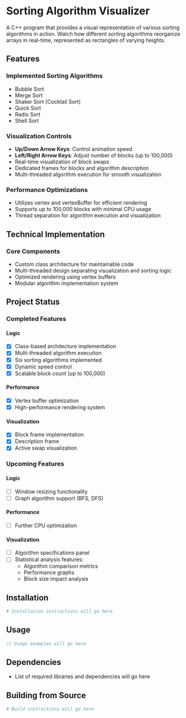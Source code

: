 # Sorting Algorithm Visualizer

A C++ program that provides a visual representation of various sorting algorithms in action. Watch how different sorting algorithms reorganize arrays in real-time, represented as rectangles of varying heights.

## Features

### Implemented Sorting Algorithms
- Bubble Sort
- Merge Sort
- Shaker Sort (Cocktail Sort)
- Quick Sort
- Radix Sort
- Shell Sort

### Visualization Controls
- **Up/Down Arrow Keys**: Control animation speed
- **Left/Right Arrow Keys**: Adjust number of blocks (up to 100,000)
- Real-time visualization of block swaps
- Dedicated frames for blocks and algorithm description
- Multi-threaded algorithm execution for smooth visualization

### Performance Optimizations
- Utilizes vertex and vertexBuffer for efficient rendering
- Supports up to 100,000 blocks with minimal CPU usage
- Thread separation for algorithm execution and visualization

## Technical Implementation

### Core Components
- Custom class architecture for maintainable code
- Multi-threaded design separating visualization and sorting logic
- Optimized rendering using vertex buffers
- Modular algorithm implementation system

## Project Status

### Completed Features

#### Logic
- [x] Class-based architecture implementation
- [x] Multi-threaded algorithm execution
- [x] Six sorting algorithms implemented
- [x] Dynamic speed control
- [x] Scalable block count (up to 100,000)

#### Performance
- [x] Vertex buffer optimization
- [x] High-performance rendering system

#### Visualization
- [x] Block frame implementation
- [x] Description frame
- [x] Active swap visualization

### Upcoming Features

#### Logic
- [ ] Window resizing functionality
- [ ] Graph algorithm support (BFS, DFS)

#### Performance
- [ ] Further CPU optimization

#### Visualization
- [ ] Algorithm specifications panel
- [ ] Statistical analysis features:
  - Algorithm comparison metrics
  - Performance graphs
  - Block size impact analysis

## Installation

```bash
# Installation instructions will go here
```

## Usage

```cpp
// Usage examples will go here
```

## Dependencies

- List of required libraries and dependencies will go here

## Building from Source

```bash
# Build instructions will go here
```

